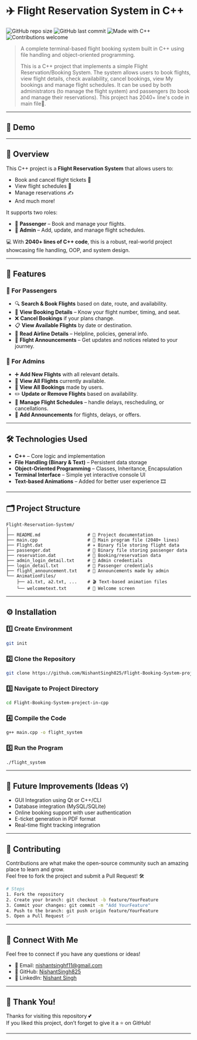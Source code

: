 
# ✈️ Flight Reservation System in C++

![GitHub repo size](https://img.shields.io/github/repo-size/NishantSingh825/Flight-Booking-System-project-in-cpp)
![GitHub last commit](https://img.shields.io/github/last-commit/NishantSingh825/Flight-Booking-System-project-in-cpp)
![Made with C++](https://img.shields.io/badge/Made%20with-C++-blue)
![Contributions welcome](https://img.shields.io/badge/Contributions-Welcome-brightgreen)

> A complete terminal-based flight booking system built in C++ using file handling and object-oriented programming.
> 
> This is a C++ project that implements a simple Flight Reservation/Booking System. The system allows users to book flights, view flight details, check availability, cancel bookings, view My bookings and manage flight schedules. It can be used by both administrators (to manage the flight system) and passengers (to book and manage their reservations). This project has 2040+ line's code in main file📂.

---

## 🎥 Demo

>

---

## 📌 Overview

This C++ project is a **Flight Reservation System** that allows users to:
- Book and cancel flight tickets 🧳
- View flight schedules 🛫
- Manage reservations ✍️
- And much more!

It supports two roles:
- 👤 **Passenger** – Book and manage your flights.
- 🔧 **Admin** – Add, update, and manage flight schedules.

💻 With **2040+ lines of C++ code**, this is a robust, real-world project showcasing file handling, OOP, and system design.

---

## 🧭 Features

### 👥 For Passengers
- 🔍 **Search & Book Flights** based on date, route, and availability.
- 🧾 **View Booking Details** – Know your flight number, timing, and seat.
- ❌ **Cancel Bookings** if your plans change.
- 📋 **View Available Flights** by date or destination.
- 📝 **Read Airline Details** – Helpline, policies, general info.
- 📢 **Flight Announcements** – Get updates and notices related to your journey.

### 🔐 For Admins
- ➕ **Add New Flights** with all relevant details.
- 🧾 **View All Flights** currently available.
- 📁 **View All Bookings** made by users.
- ✏️ **Update or Remove Flights** based on availability.
- 📅 **Manage Flight Schedules** – handle delays, rescheduling, or cancellations.
- 📣 **Add Announcements** for flights, delays, or offers.

---

## 🛠 Technologies Used

- **C++** – Core logic and implementation
- **File Handling (Binary & Text)** – Persistent data storage
- **Object-Oriented Programming** – Classes, Inheritance, Encapsulation
- **Terminal Interface** – Simple yet interactive console UI
- **Text-based Animations** – Added for better user experience 🎞️

---

## 🗂 Project Structure

```
Flight-Reservation-System/
│
├── README.md                  # 📘 Project documentation
├── main.cpp                   # 🎯 Main program file (2040+ lines)
├── Flight.dat                 # ✈️ Binary file storing flight data
├── passenger.dat              # 👤 Binary file storing passenger data
├── reservation.dat            # 🧾 Booking/reservation data
├── admin_login_detail.txt     # 🔐 Admin credentials
├── login_detail.txt           # 🔐 Passenger credentials
├── flight_announcement.txt    # 📣 Announcements made by admin
└── AnimationFiles/
    ├── a1.txt, a2.txt, ...    # 🎬 Text-based animation files
    └── welcometext.txt        # 🎉 Welcome screen
```

---

## ⚙️ Installation

### 1️⃣ Create Environment
```bash
git init
```

### 2️⃣ Clone the Repository
```bash
git clone https://github.com/NishantSingh825/Flight-Booking-System-project-in-cpp.git
```

### 3️⃣ Navigate to Project Directory
```bash
cd Flight-Booking-System-project-in-cpp
```

### 4️⃣ Compile the Code
```bash
g++ main.cpp -o flight_system
```

### 5️⃣ Run the Program
```bash
./flight_system
```

---

## 📌 Future Improvements (Ideas 💡)
- GUI Integration using Qt or C++/CLI
- Database integration (MySQL/SQLite)
- Online booking support with user authentication
- E-ticket generation in PDF format
- Real-time flight tracking integration

---

## 🤝 Contributing

Contributions are what make the open-source community such an amazing place to learn and grow.  
Feel free to fork the project and submit a Pull Request! 🛠️

```bash
# Steps
1. Fork the repository
2. Create your branch: git checkout -b feature/YourFeature
3. Commit your changes: git commit -m "Add YourFeature"
4. Push to the branch: git push origin feature/YourFeature
5. Open a Pull Request ✅
```

---

## 💬 Connect With Me 

Feel free to connect if you have any questions or ideas!

- 📧 Email: [nishantsinghf11@gmail.com](mailto:nishantsinghf11@gmail.com)
- 🧠 GitHub: [NishantSingh825](https://github.com/NishantSingh825)
- 💼 LinkedIn: [Nishant Singh](https://www.linkedin.com/in/nishantsinghf11)

---

## 🙏 Thank You!

Thanks for visiting this repository 💕  
If you liked this project, don’t forget to give it a ⭐ on GitHub!

---
